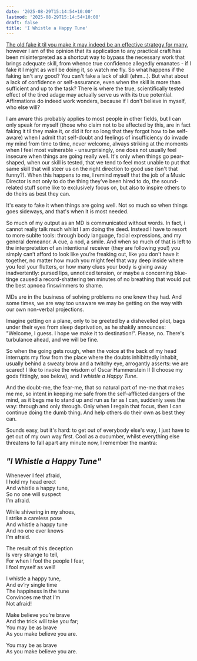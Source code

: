 ```yaml
---
date: '2025-08-29T15:14:54+10:00'
lastmod: '2025-08-29T15:14:54+10:00'
draft: false
title: 'I Whistle a Happy Tune'
---
```

[The old fake it til you make it may indeed be an effective strategy for many](https://www.bustle.com/articles/11688-fake-it-til-you-make-it-why-faking-confidence-is-actually-a-really-good-strategy-at), however I am of the opinion that its application to any practical craft has been misinterpreted as a shortcut way to bypass the necessary work that brings adequate skill, from whence true confidence allegedly emanates - if I fake it I might as well be doing it, so watch me fly. So what happens if the faking isn't any good? You can't fake a lack of skill (ehm...). But what about a lack of confidence or self-assurance, even when the skill is more than sufficient and up to the task? There is where the true, scientifically tested effect of the tired adage may actually serve us with its true potential. Affirmations do indeed work wonders, because if I don't believe in myself, who else will?

I am aware this probably applies to most people in other fields, but I can only speak for myself (those who claim not to be affected by this, are in fact faking it til they make it, or did it for so long that they forgot how to be self-aware) when I admit that self-doubt and feelings of insufficiency do invade my mind from time to time, never welcome, always striking at the moments when I feel most vulnerable - unsurprisingly, one does not usually feel insecure when things are going really well. It's only when things go pear-shaped, when our skill is tested, that we tend to feel most unable to put that same skill that will steer us on the right direction to good use (isn't that funny?). When this happens to me, I remind myself that the job of a Music Director is not only to do the thing they’ve been hired to do, the sound-related stuff some like to exclusively focus on, but also to inspire others to do theirs as best they can. 

It's easy to fake it when things are going well. Not so much so when things goes sideways, and that's when it is most needed.

So much of my output as an MD is communicated without words. In fact, i cannot really talk much whilst I am doing the deed. Instead I have to resort to more sublte tools: through body language, facial expressions, and my general demeanor. A cue, a nod, a smile. And when so much of that is left to the interpretetion of an intentional receiver (they are following you!) you simply can’t afford to look like you’re freaking out, like you don't have it together, no matter how much you might feel that way deep inside where you feel your flutters, or how many clues your body is giving away inadvertently: pursed lips, unnoticed tension, or maybe a concerning blue-tinge caused a record-shattering ten minutes of no breathing that would put the best apnoea finswimmers to shame.

MDs are in the business of solving problems no one knew they had. And some times, we are way too unaware we may be getting on the way with our own non-verbal projections.

Imagine getting on a plane, only to be greeted by a dishevelled pilot, bags under their eyes from sleep deprivation, as he shakily announces: "Welcome, I guess. I hope we make it to destination!". Please, no. There's turbulance ahead, and we will be fine. 

So when the going gets rough, when the voice at the back of my head interrupts my flow from the place where the doubts inhibittedly inhabit, usually behind a sweaty brow and a twitchy eye, arrogantly asserts: we are scared! I like to invoke the wisdom of Oscar Hammerstein II (I choose my gods fittingly, see below), and *I whistle a Happy Tune*. 

And the doubt-me, the fear-me, that so natural part of me-me that makes me me, so intent in keeping me safe from the self-afflicted dangers of the mind, as it begs me to stand up and run as far as I can, suddenly sees the way: through and only through. Only when I regain that focus, then I can continue doing the dumb thing. And help others do their own as best they can.

Sounds easy, but it's hard: to get out of everybody else's way, I just have to get out of my own way first. Cool as a cucumber, whilst everything else threatens to fall apart any minute now, I remember the mantra:

## *"I Whistle a Happy Tune"*
Whenever I feel afraid,  
I hold my head erect  
And whistle a happy tune,  
So no one will suspect  
I’m afraid.  

While shivering in my shoes,  
I strike a careless pose  
And whistle a happy tune  
And no one ever knows  
I’m afraid.  

The result of this deception  
Is very strange to tell,  
For when I fool the people I fear,  
I fool myself as well!  

I whistle a happy tune,  
And ev’ry single time  
The happiness in the tune  
Convinces me that I’m  
Not afraid!  

Make believe you’re brave  
And the trick will take you far;  
You may be as brave  
As you make believe you are.  

You may be as brave  
As you make believe you are.  
